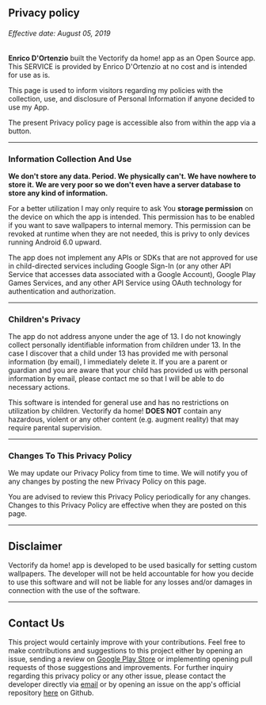 ## Privacy policy

###### Effective date: August 05, 2019

**Enrico D'Ortenzio** built the Vectorify da home! app as an Open Source app. This SERVICE is provided by Enrico D'Ortenzio at no cost and is intended for use as is.

This page is used to inform visitors regarding my policies with the collection, use, and disclosure of Personal Information if anyone decided to use my App.

The present Privacy policy page is accessible also from within the app via a button. <hr>


### Information Collection And Use

**We don't store any data. Period. We physically can't. We have nowhere to store it. We are very poor so we don't even have a server database to store any kind of information.**

For a better utilization I may only require to ask You **storage permission** on the device on which the app is intended. This permission has to be enabled if you want to save wallpapers to internal memory.
This permission can be revoked at runtime when they are not needed, this is privy to only devices running Android 6.0 upward.

The app does not implement any APIs or SDKs that are not approved for use in child-directed services including Google Sign-In (or any other API Service that accesses data associated with a Google Account), Google Play Games Services, and any other API Service using OAuth technology for authentication and authorization.<hr>


### Children's Privacy

The app do not address anyone under the age of 13. I do not knowingly collect personally identifiable information from children under 13. In the case I discover that a child under 13 has provided me with personal information (by email), I immediately delete it. If you are a parent or guardian and you are aware that your child has provided us with personal information by email, please contact me so that I will be able to do necessary actions.

This software is intended for general use and has no restrictions on utilization by children. Vectorify da home! **DOES NOT** contain any hazardous, violent or any other content (e.g. augment reality) that may require parental supervision. <hr>


### Changes To This Privacy Policy

We may update our Privacy Policy from time to time. We will notify you of any changes by posting the new Privacy Policy on this page.

You are advised to review this Privacy Policy periodically for any changes. Changes to this Privacy Policy are effective when they are posted on this page.<hr>


## Disclaimer   

Vectorify da home! app is developed to be used basically for setting custom wallpapers. The developer will not be held accountable for how you decide to use this software and will not be liable for any losses and/or damages in connection with the use of the software. <hr>


## Contact Us

This project would certainly improve with your contributions. Feel free to make contributions and suggestions to this project either by opening an issue, sending a review on [Google Play Store](https://play.google.com/store/apps/details?id=com.iven.iconify) or implementing opening pull requests of those suggestions and improvements.
For further inquiry regarding this privacy policy or any other issue, please contact the developer directly via [email](enrico.dortenzio@hotmail.it) or by opening an issue on the app's official repository [here](https://github.com/enricocid/VectorifyDaHome/issues/new) on Github.
